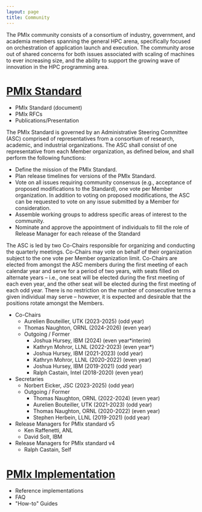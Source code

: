```yaml
---
layout: page
title: Community
---
```


The PMIx community consists of a consortium of industry, government, and
academia members spanning the general HPC arena, specifically focused on
orchestration of application launch and execution. The community arose out
of shared concerns for both issues associated with scaling of machines to
ever increasing size, and the ability to support the growing wave of
innovation in the HPC programming area.

[PMIx Standard](/standard)
===============
 - PMIx Standard (document)
 - PMIx RFCs
 - Publications/Presentation

The PMIx Standard is governed by an Administrative Steering Committee (ASC)
comprised of representatives from a consortium of research, academic, and
industrial organizations. The ASC shall consist of one representative from
each Member organization, as defined below, and shall perform the following
functions:

 - Define the mission of the PMIx Standard.
 - Plan release timelines for versions of the PMIx Standard.
 - Vote on all issues requiring community consensus (e.g., acceptance of
   proposed modifications to the Standard), one vote per Member
   organization. In addition to voting on proposed modifications, the ASC
   can be requested to vote on any issue submitted by a Member for
   consideration.
 - Assemble working groups to address specific areas of interest to the
   community.
 - Nominate and approve the appointment of individuals to fill the role of
   Release Manager for each release of the Standard

The ASC is led by two Co-Chairs responsible for organizing and conducting
the quarterly meetings. Co-Chairs may vote on behalf of their organization
subject to the one vote per Member organization limit. Co-Chairs are elected
from amongst the ASC members during the first meeting of each calendar year
and serve for a period of two years, with seats filled on alternate years –
i.e., one seat will be elected during the first meeting of each even year,
and the other seat will be elected during the first meeting of each odd
year. There is no restriction on the number of consecutive terms a given
individual may serve – however, it is expected and desirable that the
positions rotate amongst the Members.

* Co-Chairs
  * Aurelien Bouteiller, UTK (2023-2025) (odd year)
  * Thomas Naughton, ORNL (2024-2026) (even year)
  * Outgoing / Former
    * Joshua Hursey, IBM (2024) (even year*interim)
    * Kathryn Mohror, LLNL (2022-2023) (even year*)
    * Joshua Hursey, IBM (2021-2023) (odd year)
    * Kathryn Mohror, LLNL (2020-2022) (even year)
    * Joshua Hursey, IBM (2019-2021) (odd year)
    * Ralph Castain, Intel (2018-2020) (even year)
* Secretaries
  * Norbert Eicker, JSC (2023-2025) (odd year)
  * Outgoing / Former
    * Thomas Naughton, ORNL (2022-2024) (even year)
    * Aurelien Bouteiller, UTK (2021-2023) (odd year)
    * Thomas Naughton, ORNL (2020-2022) (even year)
    * Stephen Herbein, LLNL (2019-2021) (odd year)
* Release Managers for PMIx standard v5
  * Ken Raffenetti, ANL
  * David Solt, IBM
* Release Managers for PMIx standard v4
  * Ralph Castain, Self

[PMIx Implementation](https://openpmix.github.io)
===========================================
 - Reference implementations
 - FAQ
 - "How-to" Guides

